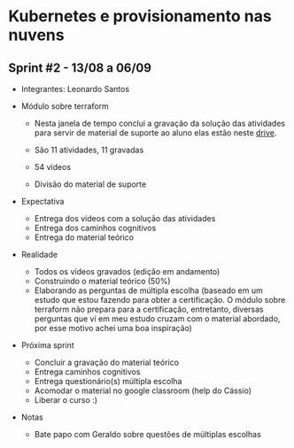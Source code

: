 # Kubernetes e provisionamento nas nuvens

## Sprint #2 - 13/08 a 06/09

- Integrantes: Leonardo Santos

- Módulo sobre terraform
    - Nesta janela de tempo conclui a gravação da solução das atividades para servir de material de suporte ao aluno
    elas estão neste [drive](https://drive.google.com/drive/folders/1MxsLbRlQaOkP7R1syDigoMKh4g1S_Wv5).

    - São 11 atividades, 11 gravadas
    - 54 vídeos
    - Divisão do material de suporte

- Expectativa
    - Entrega dos vídeos com a solução das atividades
    - Entrega dos caminhos cognitivos
    - Entrega do material teórico

- Realidade
    - Todos os vídeos gravados (edição em andamento)
    - Construindo o material teórico (50%)
    - Elaborando as perguntas de múltipla escolha (baseado em um estudo que estou fazendo para obter a certificação.
    O módulo sobre terraform não prepara para a certificação, entretanto, diversas perguntas que vi em meu estudo cruzam com o material abordado, por esse motivo achei uma boa inspiração)

- Próxima sprint
    - Concluir a gravação do material teórico
    - Entrega caminhos cognitivos
    - Entrega questionário(s) múltipla escolha
    - Acomodar o material no google classroom (help do Cássio)
    - Liberar o curso :)


- Notas
    - Bate papo com Geraldo sobre questões de múltiplas escolhas
